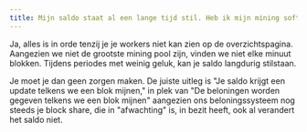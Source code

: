 ```yaml
---
title: Mijn saldo staat al een lange tijd stil. Heb ik mijn mining software goed geconfigureerd?
---
```


Ja, alles is in orde tenzij je je workers niet kan zien op de overzichtspagina. Aangezien we niet de grootste mining pool zijn, vinden we niet elke minuut blokken. Tijdens periodes met weinig geluk, kan je saldo langdurig stilstaan.

Je moet je dan geen zorgen maken. De juiste uitleg is "Je saldo krijgt een update telkens we een blok mijnen," in plek van "De beloningen worden gegeven telkens we een blok mijnen" aangezien ons beloningssysteem nog steeds je block share, die in "afwachting" is, in bezit heeft, ook al verandert het saldo niet.